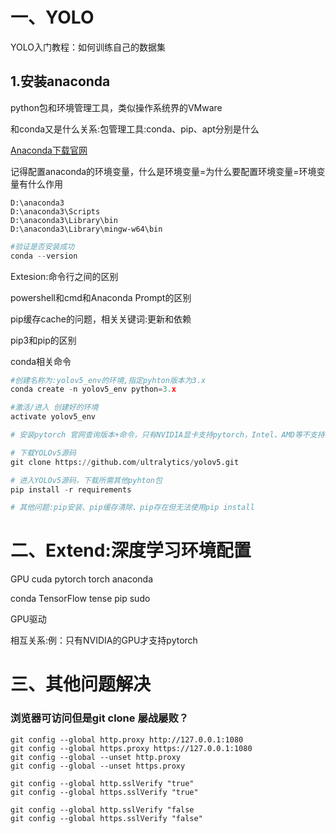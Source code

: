 # 一、YOLO 
YOLO入门教程：如何训练自己的数据集

## 1.安装anaconda
python包和环境管理工具，类似操作系统界的VMware

和conda又是什么关系:包管理工具:conda、pip、apt分别是什么 

[Anaconda下载官网](https://www.anaconda.com/download)

记得配置anaconda的环境变量，什么是环境变量=为什么要配置环境变量=环境变量有什么作用

```
D:\anaconda3
D:\anaconda3\Scripts
D:\anaconda3\Library\bin
D:\anaconda3\Library\mingw-w64\bin
```
```python
#验证是否安装成功
conda --version
```

Extesion:命令行之间的区别

powershell和cmd和Anaconda Prompt的区别

pip缓存cache的问题，相关关键词:更新和依赖

pip3和pip的区别

conda相关命令


```python
#创建名称为:yolov5_env的环境,指定pyhton版本为3.x
conda create -n yolov5_env python=3.x

#激活/进入 创建好的环境
activate yolov5_env

# 安装pytorch 官网查询版本+命令，只有NVIDIA显卡支持pytorch，Intel、AMD等不支持，例如安装cuda12.4

# 下载YOLOv5源码
git clone https://github.com/ultralytics/yolov5.git

# 进入YOLOv5源码，下载所需其他pyhton包
pip install -r requirements

# 其他问题:pip安装、pip缓存清除、pip存在但无法使用pip install
```
# 二、Extend:深度学习环境配置
GPU cuda pytorch torch anaconda 

conda TensorFlow tense pip sudo 

GPU驱动 

相互关系:例：只有NVIDIA的GPU才支持pytorch

# 三、其他问题解决

### 浏览器可访问但是git clone 屡战屡败？

```
git config --global http.proxy http://127.0.0.1:1080
git config --global https.proxy https://127.0.0.1:1080
git config --global --unset http.proxy
git config --global --unset https.proxy
```
```
git config --global http.sslVerify "true"
git config --global https.sslVerify "true"
```
```
git config --global http.sslVerify "false
git config --global https.sslVerify "false"
```
